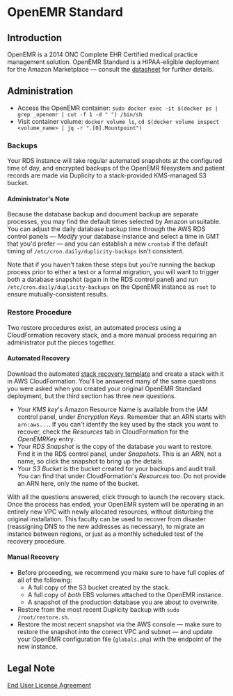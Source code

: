 # OpenEMR Standard

## Introduction

OpenEMR is a 2014 ONC Complete EHR Certified medical practice management solution. OpenEMR Standard is a HIPAA-eligible deployment for the Amazon Marketplace &mdash; consult the [datasheet](http://www.open-emr.org/wiki/index.php/OpenEMR_Cloud_Standard_Data_Sheet) for further details.

## Administration

* Access the OpenEMR container: `sudo docker exec -it $(docker ps | grep _openemr | cut -f 1 -d " ") /bin/sh`
* Visit container volume: `docker volume ls`, `cd $(docker volume inspect <volume_name> | jq -r ".[0].Mountpoint")`

### Backups

Your RDS instance will take regular automated snapshots at the configured time of day, and encrypted backups of the OpenEMR filesystem and patient records are made via Duplicity to a stack-provided KMS-managed S3 bucket.

#### Administrator's Note

Because the database backup and document backup are separate processes, you may find the default times selected by Amazon unsuitable. You can adjust the daily database backup time through the AWS RDS control panels &mdash; *Modify* your database instance and select a time in GMT that you'd prefer &mdash; and you can establish a new `crontab` if the default timing of `/etc/cron.daily/duplicity-backups` isn't consistent.

Note that if you haven't taken these steps but you're running the backup process prior to either a test or a formal migration, you will want to trigger both a database snapshot (again in the RDS control panel) and run `/etc/cron.daily/duplicity-backups` on the OpenEMR instance as `root` to ensure mutually-consistent results.

### Restore Procedure

Two restore procedures exist, an automated process using a CloudFormation recovery stack, and a more manual process requiring an administrator put the pieces together.

#### Automated Recovery

Download the automated [stack recovery template](cfn/OpenEMR-Standard-Recovery.json) and create a stack with it in AWS CloudFormation. You'll be answered many of the same questions you were asked when you created your original OpenEMR Standard deployment, but the third section has three new questions.
* Your *KMS key*'s Amazon Resource Name is available from the IAM control panel, under *Encryption Keys*. Remember that an ARN starts with `arn:aws...`. If you can't identify the key used by the stack you want to recover, check the *Resources* tab in CloudFormation for the *OpenEMRKey* entry.
* Your *RDS Snapshot* is the copy of the database you want to restore. Find it in the RDS control panel, under *Snapshots*. This is an ARN, not a name, so click the snapshot to bring up the details.
* Your *S3 Bucket* is the bucket created for your backups and audit trail. You can find that under CloudFormation's *Resources* too. Do not provide an ARN here, only the name of the bucket.

With all the questions answered, click through to launch the recovery stack. Once the process has ended, your OpenEMR system will be operating in an entirely new VPC with newly allocated resources, without disturbing the original installation. This faculty can be used to recover from disaster (reassigning DNS to the new addresses as necessary), to migrate an instance between regions, or just as a monthly scheduled test of the recovery procedure.  

#### Manual Recovery

* Before proceeding, we recommend you make sure to have full copies of all of the following:
  * A full copy of the S3 bucket created by the stack.
  * A full copy of *both* EBS volumes attached to the OpenEMR instance.
  * A snapshot of the production database you are about to overwrite.
* Restore from the most recent Duplicity backup with `sudo /root/restore.sh`.
* Restore the most recent snapshot via the AWS console &mdash; make sure to restore the snapshot into the correct VPC and subnet &mdash; and update your OpenEMR configuration file (`globals.php`) with the endpoint of the new instance.

## Legal Note

[End User License Agreement](https://github.com/openemr/openemr-devops/tree/master/stacks/AWS-mktplace/EULA.txt)
